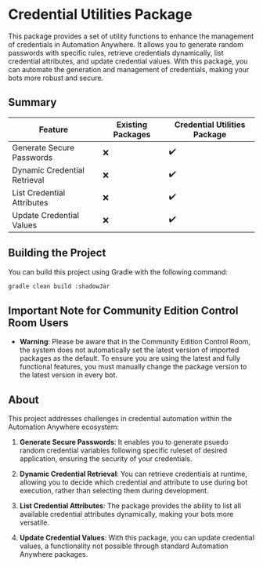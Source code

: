 # Credential Utilities Package

This package provides a set of utility functions to enhance the management of credentials in Automation Anywhere. It allows you to generate random passwords with specific rules, retrieve credentials dynamically, list credential attributes, and update credential values. With this package, you can automate the generation and management of credentials, making your bots more robust and secure.

## Summary

| Feature                        | Existing Packages| Credential Utilities Package |
|--------------------------------|----------|-----------------------------|
| Generate Secure Passwords      |   ❌    |   ✔️                        |
| Dynamic Credential Retrieval   |   ❌    |   ✔️                        |
| List Credential Attributes     |   ❌    |   ✔️                        |
| Update Credential Values       |   ❌    |   ✔️                        |

## Building the Project

You can build this project using Gradle with the following command:

```bash
gradle clean build :shadowJar
```

## Important Note for Community Edition Control Room Users
- **Warning**: Please be aware that in the Community Edition Control Room, the system does not automatically set the latest version of imported packages as the default. To ensure you are using the latest and fully functional features, you must manually change the package version to the latest version in every bot.

## About

This project addresses challenges in credential automation within the Automation Anywhere ecosystem:

1. **Generate Secure Passwords**: It enables you to generate psuedo random credential variables following specific ruleset of desired application, ensuring the security of your credentials.

2. **Dynamic Credential Retrieval**: You can retrieve credentials at runtime, allowing you to decide which credential and attribute to use during bot execution, rather than selecting them during development.

3. **List Credential Attributes**: The package provides the ability to list all available credential attributes dynamically, making your bots more versatile.

4. **Update Credential Values**: With this package, you can update credential values, a functionality not possible through standard Automation Anywhere packages.



